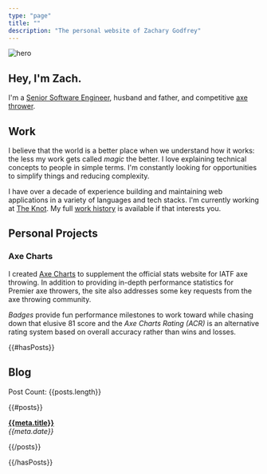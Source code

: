 ```yaml
---
type: "page"
title: ""
description: "The personal website of Zachary Godfrey"
---
```


![hero](data:image/jpg;base64,{{>hero}})

## Hey, I'm Zach.

I'm a [Senior Software Engineer](#work), husband and father, and competitive [axe thrower](https://axescores.com/player/1207260).

## Work

I believe that the world is a better place when we understand how it works: the less my work gets called *magic* the better. I love explaining technical concepts to people in simple terms. I'm constantly looking for opportunities to simplify things and reducing complexity.

I have over a decade of experience building and maintaining web applications in a variety of languages and tech stacks. I'm currently working at [The Knot](https://www.theknot.com). My full [work history](/work) is available if that interests you.

## Personal Projects

### Axe Charts

I created [Axe Charts](https://axecharts.com) to supplement the official stats website for IATF axe throwing. In addition to providing in-depth performance statistics for Premier axe throwers, the site also addresses some key requests from the axe throwing community.

*Badges* provide fun performance milestones to work toward while chasing down that elusive 81 score and the *Axe Charts Rating (ACR)* is an alternative rating system based on overall accuracy rather than wins and losses.

{{#hasPosts}}

## Blog

Post Count: {{posts.length}}

{{#posts}}

**[{{meta.title}}](/{{{uri}}})**\
*{{meta.date}}*

{{/posts}}

{{/hasPosts}}
